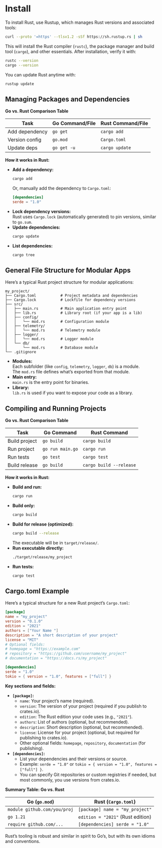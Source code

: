 # Install

To install Rust, use Rustup, which manages Rust versions and associated tools:

```sh
curl --proto '=https' --tlsv1.2 -sSf https://sh.rustup.rs | sh
```

This will install the Rust compiler (`rustc`), the package manager and build tool (`cargo`), and other essentials. After installation, verify it with:

```sh
rustc --version
cargo --version
```

You can update Rust anytime with:

```sh
rustup update
```

## Managing Packages and Dependencies

**Go vs. Rust Comparison Table**

| Task           | Go Command/File             | Rust Command/File            |
|----------------|----------------------------|------------------------------|
| Add dependency | `go get `         | `cargo add `        |
| Version config | `go.mod`                   | `Cargo.toml`                 |
| Update deps    | `go get -u`                | `cargo update`               |

**How it works in Rust:**

- **Add a dependency:**  
  ```sh
  cargo add 
  ```
  Or, manually add the dependency to `Cargo.toml`:
  ```toml
  [dependencies]
  serde = "1.0"
  ```
- **Lock dependency versions:**  
  Rust uses `Cargo.lock` (automatically generated) to pin versions, similar to `go.sum`.
- **Update dependencies:**  
  ```sh
  cargo update
  ```
- **List dependencies:**  
  ```sh
  cargo tree
  ```

## General File Structure for Modular Apps

Here’s a typical Rust project structure for modular applications:

```
my_project/
├── Cargo.toml           # Project metadata and dependencies
├── Cargo.lock           # Lockfile for dependency versions
├── src/
│   ├── main.rs          # Main application entry point
│   ├── lib.rs           # Library root (if your app is a lib)
│   ├── config/
│   │   └── mod.rs       # Configuration module
│   ├── telemetry/
│   │   └── mod.rs       # Telemetry module
│   ├── logger/
│   │   └── mod.rs       # Logger module
│   └── db/
│       └── mod.rs       # Database module
└── .gitignore
```

- **Modules:**  
  Each subfolder (like `config`, `telemetry`, `logger`, `db`) is a module.  
  The `mod.rs` file defines what’s exported from that module.
- **Main entry:**  
  `main.rs` is the entry point for binaries.
- **Library:**  
  `lib.rs` is used if you want to expose your code as a library.

## Compiling and Running Projects

**Go vs. Rust Comparison Table**

| Task           | Go Command           | Rust Command           |
|----------------|---------------------|------------------------|
| Build project  | `go build`          | `cargo build`          |
| Run project    | `go run main.go`    | `cargo run`            |
| Run tests      | `go test`           | `cargo test`           |
| Build release  | `go build`          | `cargo build --release`|

**How it works in Rust:**

- **Build and run:**  
  ```sh
  cargo run
  ```
- **Build only:**  
  ```sh
  cargo build
  ```
- **Build for release (optimized):**  
  ```sh
  cargo build --release
  ```
  The executable will be in `target/release/`.
- **Run executable directly:**  
  ```sh
  ./target/release/my_project
  ```
- **Run tests:**  
  ```sh
  cargo test
  ```

## Cargo.toml Example

Here’s a typical structure for a new Rust project’s `Cargo.toml`:

```toml
[package]
name = "my_project"
version = "0.1.0"
edition = "2021"
authors = ["Your Name "]
description = "A short description of your project"
license = "MIT"
# Optional fields:
# homepage = "https://example.com"
# repository = "https://github.com/username/my_project"
# documentation = "https://docs.rs/my_project"

[dependencies]
serde = "1.0"
tokio = { version = "1.0", features = ["full"] }
```

**Key sections and fields:**

- **`[package]`:**  
  - `name`: Your project’s name (required).
  - `version`: The version of your project (required if you publish to crates.io).
  - `edition`: The Rust edition your code uses (e.g., `"2021"`).
  - `authors`: List of authors (optional, but recommended).
  - `description`: Short description (optional, but recommended).
  - `license`: License for your project (optional, but required for publishing to crates.io).
  - Other optional fields: `homepage`, `repository`, `documentation` (for publishing).
- **`[dependencies]`:**  
  - List your dependencies and their versions or source.
  - Example: `serde = "1.0"` or `tokio = { version = "1.0", features = ["full"] }`.
  - You can specify Git repositories or custom registries if needed, but most commonly, you use versions from crates.io.

**Summary Table: Go vs. Rust**

| Go (`go.mod`)                | Rust (`Cargo.toml`)                |
|------------------------------|------------------------------------|
| `module github.com/you/proj` | `[package] name = "my_project"`    |
| `go 1.21`                    | `edition = "2021"` (Rust edition)  |
| `require github.com/...`     | `[dependencies] serde = "1.0"`     |

Rust’s tooling is robust and similar in spirit to Go’s, but with its own idioms and conventions.

